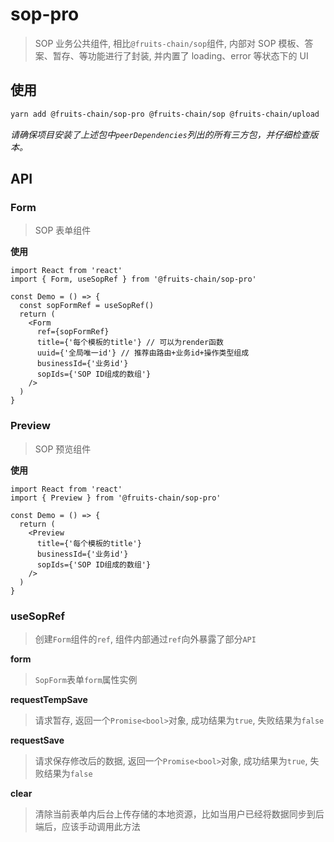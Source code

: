 # sop-pro

> SOP 业务公共组件, 相比`@fruits-chain/sop`组件, 内部对 SOP 模板、答案、暂存、等功能进行了封装, 并内置了 loading、error 等状态下的 UI

## 使用

```sh
yarn add @fruits-chain/sop-pro @fruits-chain/sop @fruits-chain/upload
```

_请确保项目安装了上述包中`peerDependencies`列出的所有三方包，并仔细检查版本。_

## API

### Form

> SOP 表单组件

**使用**

```tsx
import React from 'react'
import { Form, useSopRef } from '@fruits-chain/sop-pro'

const Demo = () => {
  const sopFormRef = useSopRef()
  return (
    <Form
      ref={sopFormRef}
      title={'每个模板的title'} // 可以为render函数
      uuid={'全局唯一id'} // 推荐由路由+业务id+操作类型组成
      businessId={'业务id'}
      sopIds={'SOP ID组成的数组'}
    />
  )
}
```

### Preview

> SOP 预览组件

**使用**

```tsx
import React from 'react'
import { Preview } from '@fruits-chain/sop-pro'

const Demo = () => {
  return (
    <Preview
      title={'每个模板的title'}
      businessId={'业务id'}
      sopIds={'SOP ID组成的数组'}
    />
  )
}
```

### useSopRef

> 创建`Form`组件的`ref`, 组件内部通过`ref`向外暴露了部分`API`

**form**

> `SopForm`表单`form`属性实例

**requestTempSave**

> 请求暂存, 返回一个`Promise<bool>`对象, 成功结果为`true`, 失败结果为`false`

**requestSave**

> 请求保存修改后的数据, 返回一个`Promise<bool>`对象, 成功结果为`true`, 失败结果为`false`

**clear**

> 清除当前表单内后台上传存储的本地资源，比如当用户已经将数据同步到后端后，应该手动调用此方法
